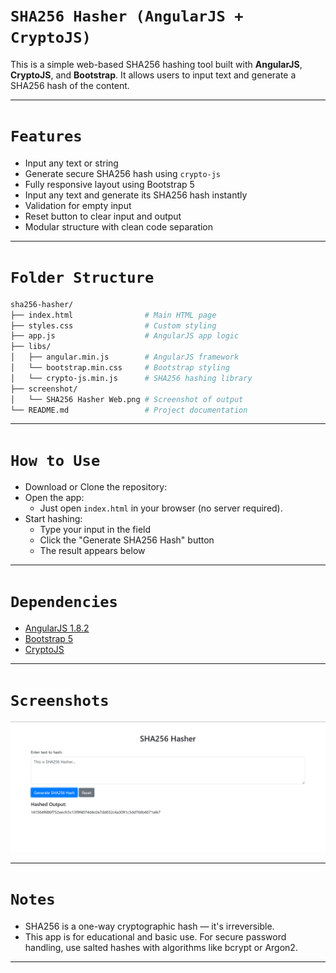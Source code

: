
# `SHA256 Hasher (AngularJS + CryptoJS)`

This is a simple web-based SHA256 hashing tool built with **AngularJS**, **CryptoJS**, and **Bootstrap**. It allows users to input text and generate a SHA256 hash of the content.

---

# `Features`

- Input any text or string
- Generate secure SHA256 hash using `crypto-js`
- Fully responsive layout using Bootstrap 5
- Input any text and generate its SHA256 hash instantly
- Validation for empty input
- Reset button to clear input and output
- Modular structure with clean code separation

---

# `Folder Structure`
```bash
sha256-hasher/
├── index.html                # Main HTML page
├── styles.css                # Custom styling
├── app.js                    # AngularJS app logic
├── libs/
│   ├── angular.min.js        # AngularJS framework
│   └── bootstrap.min.css     # Bootstrap styling
│   └── crypto-js.min.js      # SHA256 hashing library
├── screenshot/
│   └── SHA256 Hasher Web.png # Screenshot of output 
└── README.md                 # Project documentation
```

---

# `How to Use`
 - Download or Clone the repository:
 - Open the app:
   - Just open `index.html` in your browser (no server required).
 - Start hashing:
   - Type your input in the field
   - Click the "Generate SHA256 Hash" button
   - The result appears below

---

# `Dependencies`

- [AngularJS 1.8.2](https://angularjs.org/)
- [Bootstrap 5](https://getbootstrap.com/)
- [CryptoJS](https://github.com/brix/crypto-js)

---

# `Screenshots`

![SHA256 Hasher Screenshot](SHA256_web/screenshot/SHA256%20Hasher%20Web.png)

---

# `Notes`

- SHA256 is a one-way cryptographic hash — it's irreversible.
- This app is for educational and basic use. For secure password handling, use salted hashes with algorithms like bcrypt or Argon2.

---

